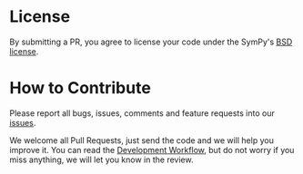 # License

By submitting a PR, you agree to license your code under the SymPy's
[BSD license](LICENSE).

# How to Contribute

Please report all bugs, issues, comments and feature requests into our
[issues](https://github.com/sympy/sympy/issues).

We welcome all Pull Requests, just send the code and we will help you improve
it. You can read the
[Development Workflow](https://github.com/sympy/sympy/wiki/Development-workflow), but do not worry if you
miss anything, we will let you know in the review.
